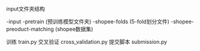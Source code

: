 input文件夹结构

-input
    -pretrain (预训练模型文件夹)
    -shopee-folds (5-fold划分文件)
    -shopee-preoduct-matching (shopee数据集)

训练
train.py
交叉验证
cross_validation.py
提交脚本
submission.py
